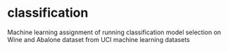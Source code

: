 # classification
Machine learning assignment of running classification model selection on Wine and Abalone dataset from UCI machine learning datasets
